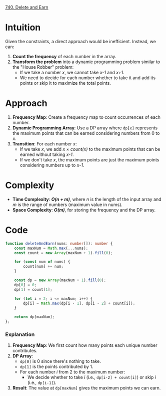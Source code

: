[740. Delete and Earn](https://leetcode.com/problems/delete-and-earn/)

# Intuition

Given the constraints, a direct approach would be inefficient. Instead, we can:
1. **Count the frequency** of each number in the array.
2. **Transform the problem** into a dynamic programming problem similar to the "House Robber" problem:
   - If we take a number *x*, we cannot take *x-1* and *x+1*.
   - We need to decide for each number whether to take it and add its points or skip it to maximize the total points.

# Approach

1. **Frequency Map**: Create a frequency map to count occurrences of each number.
2. **Dynamic Programming Array**: Use a DP array where `dp[x]` represents the maximum points that can be earned considering numbers from 0 to *x*.
3. **Transition**: For each number *x*:
   - If we take *x*, we add *x × count(x)* to the maximum points that can be earned without taking *x-1*.
   - If we don't take *x*, the maximum points are just the maximum points considering numbers up to *x-1*.

# Complexity

- **Time Complexity**: ***O(n + m)***, where *n* is the length of the input array and *m* is the range of numbers (maximum value in nums).
- **Space Complexity**: ***O(m)***, for storing the frequency and the DP array.

# Code
```typescript
function deleteAndEarn(nums: number[]): number {
    const maxNum = Math.max(...nums);
    const count = new Array(maxNum + 1).fill(0);

    for (const num of nums) {
        count[num] += num;
    }

    const dp = new Array(maxNum + 1).fill(0);
    dp[0] = 0;
    dp[1] = count[1];

    for (let i = 2; i <= maxNum; i++) {
        dp[i] = Math.max(dp[i - 1], dp[i - 2] + count[i]);
    }

    return dp[maxNum];
};

```

### Explanation

1. **Frequency Map**: We first count how many points each unique number contributes.
2. **DP Array**:
   - `dp[0]` is 0 since there's nothing to take.
   - `dp[1]` is the points contributed by 1.
   - For each number *i* from 2 to the maximum number:
     - We decide whether to take *i* (i.e., `dp[i-2] + count[i]`) or skip *i* (i.e., `dp[i-1]`).
3. **Result**: The value at `dp[maxNum]` gives the maximum points we can earn.